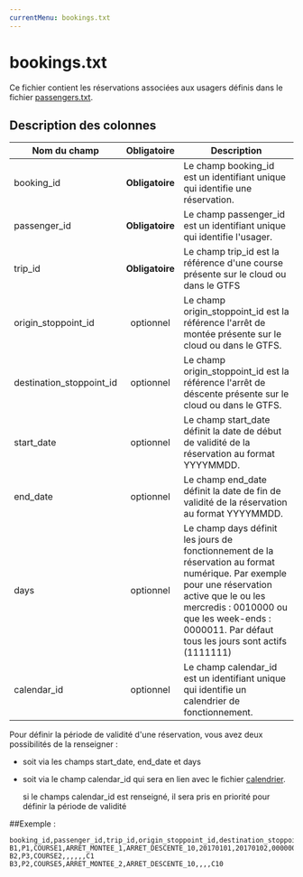 ```yaml
---
currentMenu: bookings.txt
---
```


# bookings.txt

Ce fichier contient les réservations associées aux usagers définis dans le fichier [passengers.txt](passengers.txt.html).

## Description des colonnes

| Nom du champ              |  Obligatoire    |  Description |
|---------------------------|:---------------:|--------------|
| booking_id                | **Obligatoire** | Le champ booking_id est un identifiant unique qui identifie une réservation.|
| passenger_id              | **Obligatoire** | Le champ passenger_id est un identifiant unique qui identifie l'usager. |
| trip_id                   | **Obligatoire** | Le champ trip_id est la référence d'une course présente sur le cloud ou dans le GTFS |
| origin_stoppoint_id       | optionnel       | Le champ origin_stoppoint_id est la référence l'arrêt de montée présente sur le cloud ou dans le GTFS. |
| destination_stoppoint_id  | optionnel       | Le champ origin_stoppoint_id est la référence l'arrêt de déscente présente sur le cloud ou dans le GTFS. |
| start_date                | optionnel       | Le champ start_date définit la date de début de validité de la réservation au format YYYYMMDD. |
| end_date                  | optionnel       | Le champ end_date définit la date de fin de validité de la réservation au format YYYYMMDD. |
| days                      | optionnel       | Le champ days définit les jours de fonctionnement de la réservation au format numérique. Par exemple pour une réservation active que le ou les mercredis : 0010000 ou que les week-ends : 0000011. Par défaut tous les jours sont actifs (1111111) |
| calendar_id               | optionnel       | Le champ calendar_id est un identifiant unique qui identifie un calendrier de fonctionnement. |  
  
  
Pour définir la période de validité d'une réservation, vous avez deux possibilités de la renseigner :  
* soit via les champs start_date, end_date et days
* soit via le champ calendar_id qui sera en lien avec le fichier [calendrier](calendars.txt).

  si le champs calendar_id est renseigné, il sera pris en priorité pour définir la période de validité

##Exemple :

```
booking_id,passenger_id,trip_id,origin_stoppoint_id,destination_stoppoint_id,start_date,end_date,days,calendar_id
B1,P1,COURSE1,ARRET_MONTEE_1,ARRET_DESCENTE_10,20170101,20170102,0000001
B2,P3,COURSE2,,,,,,C1
B3,P2,COURSE5,ARRET_MONTEE_2,ARRET_DESCENTE_10,,,,C10
```

